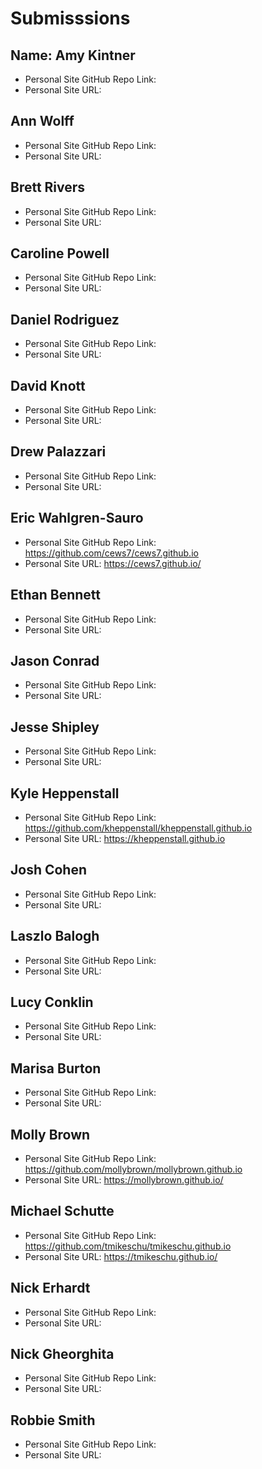 # Submisssions

## Name: Amy Kintner

* Personal Site GitHub Repo Link:
* Personal Site URL:

## Ann Wolff

* Personal Site GitHub Repo Link:
* Personal Site URL:

## Brett Rivers

* Personal Site GitHub Repo Link:
* Personal Site URL:

## Caroline Powell

* Personal Site GitHub Repo Link:
* Personal Site URL:

## Daniel Rodriguez

* Personal Site GitHub Repo Link:
* Personal Site URL:

## David Knott

* Personal Site GitHub Repo Link:
* Personal Site URL:

## Drew Palazzari

* Personal Site GitHub Repo Link:
* Personal Site URL:

## Eric Wahlgren-Sauro

* Personal Site GitHub Repo Link: https://github.com/cews7/cews7.github.io
* Personal Site URL: https://cews7.github.io/

## Ethan Bennett

* Personal Site GitHub Repo Link:
* Personal Site URL:

## Jason Conrad

* Personal Site GitHub Repo Link:
* Personal Site URL:

## Jesse Shipley

* Personal Site GitHub Repo Link:
* Personal Site URL:

## Kyle Heppenstall

* Personal Site GitHub Repo Link: https://github.com/kheppenstall/kheppenstall.github.io
* Personal Site URL: https://kheppenstall.github.io

## Josh Cohen

* Personal Site GitHub Repo Link:
* Personal Site URL:

## Laszlo Balogh

* Personal Site GitHub Repo Link:
* Personal Site URL:

## Lucy Conklin

* Personal Site GitHub Repo Link:
* Personal Site URL:

## Marisa Burton

* Personal Site GitHub Repo Link:
* Personal Site URL:

## Molly Brown

* Personal Site GitHub Repo Link: https://github.com/mollybrown/mollybrown.github.io
* Personal Site URL: https://mollybrown.github.io/

## Michael Schutte

* Personal Site GitHub Repo Link: https://github.com/tmikeschu/tmikeschu.github.io
* Personal Site URL: https://tmikeschu.github.io/

## Nick Erhardt

* Personal Site GitHub Repo Link:
* Personal Site URL:

## Nick Gheorghita

* Personal Site GitHub Repo Link:
* Personal Site URL:

## Robbie Smith

* Personal Site GitHub Repo Link:
* Personal Site URL:
